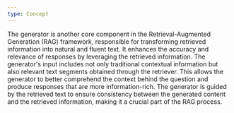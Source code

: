 ```yaml
---
type: Concept
---
```


The generator is another core component in the Retrieval-Augmented Generation (RAG) framework, responsible for transforming retrieved information into natural and fluent text. It enhances the accuracy and relevance of responses by leveraging the retrieved information. The generator's input includes not only traditional contextual information but also relevant text segments obtained through the retriever. This allows the generator to better comprehend the context behind the question and produce responses that are more information-rich. The generator is guided by the retrieved text to ensure consistency between the generated content and the retrieved information, making it a crucial part of the RAG process.